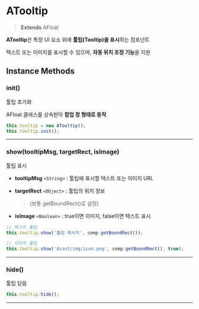# ATooltip

> **Extends** AFloat

**ATooltip**은 특정 UI 요소 위에 **툴팁(Tooltip)을 표시**하는 컴포넌트

텍스트 또는 이미지를 표시할 수 있으며, **자동 위치 조정 기능**을 지원

## Instance Methods

### init()

툴팁 초기화

AFloat 클래스를 상속받아 **팝업 창 형태로 동작**

```js
this.tooltip = new ATooltip();
this.tooltip.init();
```

***

### show(tooltipMsg, targetRect, isImage)

툴팁 표시

* **tooltipMsg** `<String>` : 툴팁에 표시할 텍스트 또는 이미지 URL
*   **targetRect** `<Object>` : 툴팁의 위치 정보

    > (보통 getBoundRect()로 설정)
* **isImage** `<Boolean>` : true이면 이미지, false이면 텍스트 표시

```js
// 텍스트 툴팁
this.tooltip.show('툴팁 메시지', comp.getBoundRect());

// 이미지 툴팁
this.tooltip.show('Asset/img/icon.png', comp.getBoundRect(), true);
```

***

### hide()

툴팁 닫음

```js
this.tooltip.hide();
```

***
